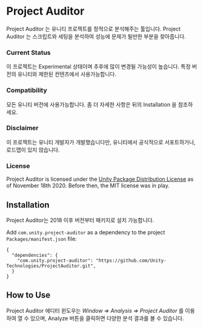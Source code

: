 # Project Auditor
Project Auditor 는 유니티 프로젝트를 정적으로 분석해주는 툴입니다. Project Auditor 는 스크립트와 세팅을 분석하여 성능에 문제가 될만한 부분을 찾아줍니다. 

### Current Status
이 프로젝트는 Experimental 상태이며 추후에 많이 변경될 가능성이 높습니다. 특정 버전의 유니티와 제한된 컨텐츠에서 사용가능합니다.

### Compatibility
모든 유니티 버전에 사용가능합니다. 좀 더 자세한 사항은 뒤의 Installation 을 참조하세요.

### Disclaimer
이 프로젝트는 유니티 개발자가 개발했습니다만, 유니티에서 공식적으로 서포트하거나, 로드맵이 있지 않습니다. 

### License
Project Auditor is licensed under the [Unity Package Distribution License](LICENSE.md) as of November 18th 2020. Before then, the MIT license was in play.

## Installation
Project Auditor는 2018 이후 버전부터 패키지로 설치 가능합니다.

Add `com.unity.project-auditor` as a dependency to the project `Packages/manifest.json` file:

```
{
  "dependencies": {
    "com.unity.project-auditor": "https://github.com/Unity-Technologies/ProjectAuditor.git",
  }
}
```

## How to Use
Project Auditor 에디터 윈도우는 *Window => Analysis => Project Auditor* 를 이용하여 열 수 있으며, Analyze 버튼을 클릭하면 다양한 분석 결과를 볼 수 있습니다.
